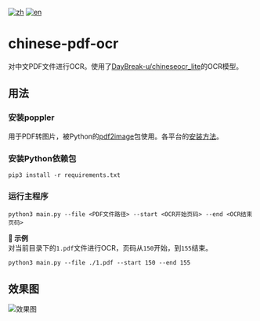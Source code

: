[![zh](https://img.shields.io/badge/README-zh-red.svg)](./README.md)
[![en](https://img.shields.io/badge/README-en-gre.svg)](./README.en.md)

# chinese-pdf-ocr
对中文PDF文件进行OCR。使用了[DayBreak-u/chineseocr\_lite](https://github.com/DayBreak-u/chineseocr_lite)的OCR模型。

## 用法
### 安装poppler
用于PDF转图片，被Python的[pdf2image](https://github.com/Belval/pdf2image)包使用。各平台的[安装方法](https://github.com/Belval/pdf2image#how-to-install)。

### 安装Python依赖包
```
pip3 install -r requirements.txt
```

### 运行主程序
```
python3 main.py --file <PDF文件路径> --start <OCR开始页码> --end <OCR结束页码>
```
**📘 示例**  
对当前目录下的```1.pdf```文件进行OCR，页码从```150```开始，到```155```结束。
```
python3 main.py --file ./1.pdf --start 150 --end 155
```

## 效果图
![效果图](assets/demo.png)
